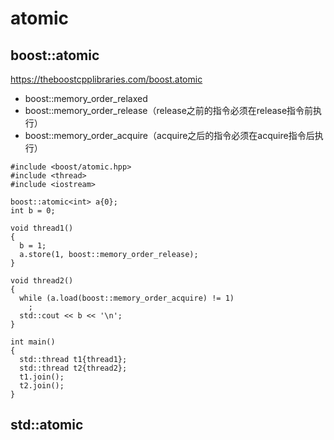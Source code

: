 atomic
====================

boost::atomic
--------------------
https://theboostcpplibraries.com/boost.atomic


* boost::memory_order_relaxed
* boost::memory_order_release（release之前的指令必须在release指令前执行）
* boost::memory_order_acquire（acquire之后的指令必须在acquire指令后执行）

```
#include <boost/atomic.hpp>
#include <thread>
#include <iostream>

boost::atomic<int> a{0};
int b = 0;

void thread1()
{
  b = 1;
  a.store(1, boost::memory_order_release);
}

void thread2()
{
  while (a.load(boost::memory_order_acquire) != 1)
    ;
  std::cout << b << '\n';
}

int main()
{
  std::thread t1{thread1};
  std::thread t2{thread2};
  t1.join();
  t2.join();
}
```
std::atomic
--------------------
